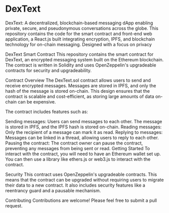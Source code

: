 # DexText
DexText: A decentralized, blockchain-based messaging dApp enabling private, secure, and pseudonymous conversations across the globe. This repository contains the code for the smart contract and front-end web application, a React.js built integrating encryption, IPFS, and blockchain technology for on-chain messaging. Designed with a focus on privacy

DexText Smart Contract
This repository contains the smart contract for DexText, an encrypted messaging system built on the Ethereum blockchain. The contract is written in Solidity and uses OpenZeppelin's upgradeable contracts for security and upgradeability.

Contract Overview
The DexText.sol contract allows users to send and receive encrypted messages. Messages are stored in IPFS, and only the hash of the message is stored on-chain. This design ensures that the contract is scalable and cost-efficient, as storing large amounts of data on-chain can be expensive.

The contract includes features such as:

Sending messages: Users can send messages to each other. The message is stored in IPFS, and the IPFS hash is stored on-chain.
Reading messages: Only the recipient of a message can mark it as read.
Replying to messages: Messages can be linked in a thread, allowing users to reply to each other.
Pausing the contract: The contract owner can pause the contract, preventing any messages from being sent or read.
Getting Started
To interact with the contract, you will need to have an Ethereum wallet set up. You can then use a library like ethers.js or web3.js to interact with the contract.

Security
This contract uses OpenZeppelin's upgradeable contracts. This means that the contract can be upgraded without requiring users to migrate their data to a new contract. It also includes security features like a reentrancy guard and a pausable mechanism.

Contributing
Contributions are welcome! Please feel free to submit a pull request.